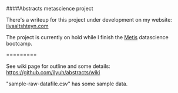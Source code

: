 ####Abstracts metascience project

There's a writeup for this project under development on my website: [ilyaaltshteyn.com](ilyaaltshteyn.com)

The project is currently on hold while I finish the [Metis](thisismetis.com) datascience bootcamp.

=========

See wiki page for outline and some details: https://github.com/ilyuh/abstracts/wiki

"sample-raw-datafile.csv" has some sample data.
